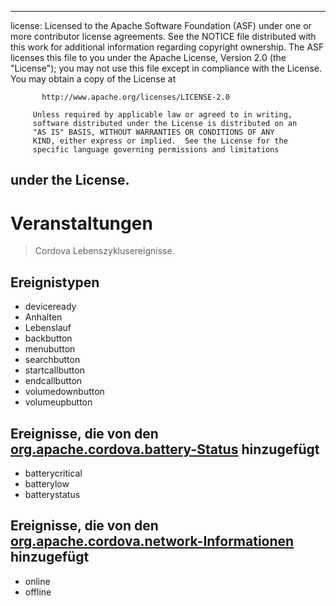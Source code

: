 * * *

license: Licensed to the Apache Software Foundation (ASF) under one or more contributor license agreements. See the NOTICE file distributed with this work for additional information regarding copyright ownership. The ASF licenses this file to you under the Apache License, Version 2.0 (the "License"); you may not use this file except in compliance with the License. You may obtain a copy of the License at

           http://www.apache.org/licenses/LICENSE-2.0
    
         Unless required by applicable law or agreed to in writing,
         software distributed under the License is distributed on an
         "AS IS" BASIS, WITHOUT WARRANTIES OR CONDITIONS OF ANY
         KIND, either express or implied.  See the License for the
         specific language governing permissions and limitations
    

## under the License.

# Veranstaltungen

> Cordova Lebenszyklusereignisse.

## Ereignistypen

*   deviceready
*   Anhalten
*   Lebenslauf
*   backbutton
*   menubutton
*   searchbutton
*   startcallbutton
*   endcallbutton
*   volumedownbutton
*   volumeupbutton

## Ereignisse, die von den [org.apache.cordova.battery-Status][1] hinzugefügt

 [1]: https://github.com/apache/cordova-plugin-battery-status/blob/master/doc/index.md

*   batterycritical
*   batterylow
*   batterystatus

## Ereignisse, die von den [org.apache.cordova.network-Informationen][2] hinzugefügt

 [2]: https://github.com/apache/cordova-plugin-network-information/blob/master/doc/index.md

*   online
*   offline